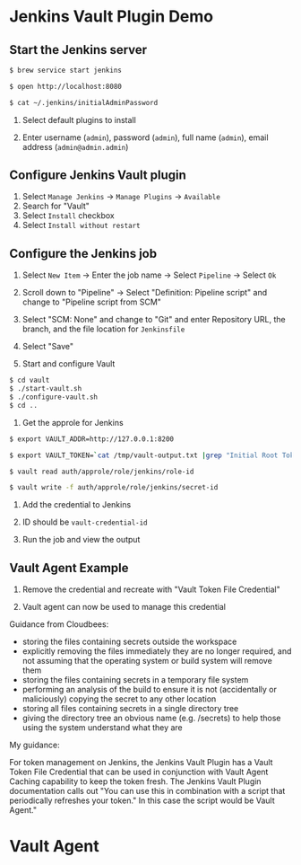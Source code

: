 # Jenkins Vault Plugin Demo

## Start the Jenkins server

```sh
$ brew service start jenkins

$ open http://localhost:8080

$ cat ~/.jenkins/initialAdminPassword
```

1. Select default plugins to install

1. Enter username (`admin`), password (`admin`), full name (`admin`), email address (`admin@admin.admin`)

## Configure Jenkins Vault plugin

1. Select `Manage Jenkins` -> `Manage Plugins` -> `Available`
1. Search for "Vault"
1. Select `Install` checkbox
1. Select `Install without restart`

## Configure the Jenkins job

1. Select `New Item` -> Enter the job name -> Select `Pipeline` -> Select `Ok`
1. Scroll down to "Pipeline" -> Select "Definition: Pipeline script" and change to "Pipeline script from SCM"
1. Select "SCM: None" and change to "Git" and enter Repository URL, the branch, and the file location for `Jenkinsfile`
1. Select "Save"

2. Start and configure Vault

```sh
$ cd vault
$ ./start-vault.sh
$ ./configure-vault.sh
$ cd ..
```

1. Get the approle for Jenkins

```sh
$ export VAULT_ADDR=http://127.0.0.1:8200

$ export VAULT_TOKEN=`cat /tmp/vault-output.txt |grep "Initial Root Token:" | sed -e "s/Initial Root Token: //g"`

$ vault read auth/approle/role/jenkins/role-id

$ vault write -f auth/approle/role/jenkins/secret-id
```

1. Add the credential to Jenkins

1. ID should be `vault-credential-id`

1. Run the job and view the output

## Vault Agent Example

1. Remove the credential and recreate with "Vault Token File Credential"

1. Vault agent can now be used to manage this credential








Guidance from Cloudbees:

* storing the files containing secrets outside the workspace
* explicitly removing the files immediately they are no longer required, and not assuming that the operating system or build system will remove them
* storing the files containing secrets in a temporary file system
* performing an analysis of the build to ensure it is not (accidentally or maliciously) copying the secret to any other location
* storing all files containing secrets in a single directory tree
* giving the directory tree an obvious name (e.g. /secrets) to help those using the system understand what they are

My guidance:

For token management on Jenkins, the Jenkins Vault Plugin has a Vault Token File Credential that can be used in conjunction with Vault Agent Caching capability to keep the token fresh. The Jenkins Vault Plugin documentation calls out "You can use this in combination with a script that periodically refreshes your token." In this case the script would be Vault Agent."


# Vault Agent